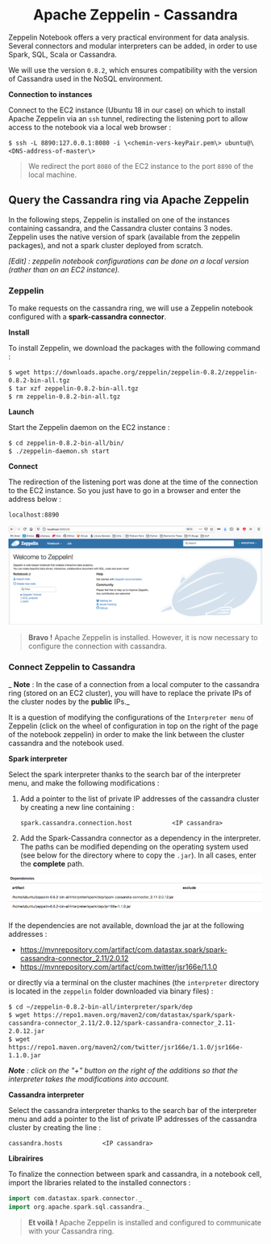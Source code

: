 <center>
  <h1>Apache Zeppelin - Cassandra</h1>
</center>

Zeppelin Notebook offers a very practical environment for data analysis. Several connectors and modular interpreters can be added, in order to use Spark, SQL, Scala or Cassandra.

We will use the version `0.8.2`, which ensures compatibility with the version of Cassandra used in the NoSQL environment.

__Connection to instances__

Connect to the EC2 instance (Ubuntu 18 in our case) on which to install Apache Zeppelin via an `ssh` tunnel, redirecting the listening port to allow access to the notebook via a local web browser :

``` shell
$ ssh -L 8890:127.0.0.1:8080 -i \<chemin-vers-keyPair.pem\> ubuntu@\<DNS-address-of-master\>
```

> We redirect the port `8080` of the EC2 instance to the port `8890` of the local machine.


## Query the Cassandra ring via Apache Zeppelin

In the following steps, Zeppelin is installed on one of the instances containing cassandra, and the Cassandra cluster contains 3 nodes. Zeppelin uses the native version of spark (available from the zeppelin packages), and not a spark cluster deployed from scratch.

_[Edit] : zeppelin notebook configurations can be done on a local version (rather than on an EC2 instance)._


### Zeppelin

To make requests on the cassandra ring, we will use a Zeppelin notebook configured with a **spark-cassandra connector**.

__Install__

To install Zeppelin, we download the packages with the following command :
``` shell
$ wget https://downloads.apache.org/zeppelin/zeppelin-0.8.2/zeppelin-0.8.2-bin-all.tgz
$ tar xzf zeppelin-0.8.2-bin-all.tgz
$ rm zeppelin-0.8.2-bin-all.tgz
```

__Launch__

Start the Zeppelin daemon on the EC2 instance :
``` shell
$ cd zeppelin-0.8.2-bin-all/bin/
$ ./zeppelin-daemon.sh start
```

__Connect__

The redirection of the listening port was done at the time of the connection to the EC2 instance. So you just have to go in a browser and enter the address below :
```
localhost:8890
```

<p align="center">
  <img src="img/zeppelin_web.png" width="700" />
</p>

> **Bravo !** Apache Zeppelin is installed. However, it is now necessary to configure the connection with cassandra.


### Connect Zeppelin to Cassandra

_ **Note** : In the case of a connection from a local computer to the cassandra ring (stored on an EC2 cluster), you will have to replace the private IPs of the cluster nodes by the **public** IPs._

It is a question of modifying the configurations of the `Interpreter menu` of Zeppelin (click on the wheel of configuration in top on the right of the page of the notebook zeppelin) in order to make the link between the cluster cassandra and the notebook used.

__Spark interpreter__

Select the spark interpreter thanks to the search bar of the interpreter menu, and make the following modifications :
1. Add a pointer to the list of private IP addresses of the cassandra cluster by creating a new line containing :
    ```
    spark.cassandra.connection.host           <IP cassandra>
    ```
2. Add the Spark-Cassandra connector as a dependency in the interpreter. The paths can be modified depending on the operating system used (see below for the directory where to copy the `.jar`). In all cases, enter the **complete** path.

<p align="center">
  <img src="img/dependances.png" width="700" />
</p>

If the dependencies are not available, download the jar at the following addresses :
* https://mvnrepository.com/artifact/com.datastax.spark/spark-cassandra-connector_2.11/2.0.12
* https://mvnrepository.com/artifact/com.twitter/jsr166e/1.1.0

or directly via a terminal on the cluster machines (the `interpreter` directory is located in the `zeppelin` folder downloaded via binary files) :
``` shell
$ cd ~/zeppelin-0.8.2-bin-all/interpreter/spark/dep
$ wget https://repo1.maven.org/maven2/com/datastax/spark/spark-cassandra-connector_2.11/2.0.12/spark-cassandra-connector_2.11-2.0.12.jar
$ wget https://repo1.maven.org/maven2/com/twitter/jsr166e/1.1.0/jsr166e-1.1.0.jar
```

_**Note** : click on the "+" button on the right of the additions so that the interpreter takes the modifications into account._

__Cassandra interpreter__

Select the cassandra interpreter thanks to the search bar of the interpreter menu and add a pointer to the list of private IP addresses of the cassandra cluster by creating the line :
```
cassandra.hosts           <IP cassandra>
```

__Librairires__

To finalize the connection between spark and cassandra, in a notebook cell, import the libraries related to the installed connectors :
``` scala
import com.datastax.spark.connector._
import org.apache.spark.sql.cassandra._
```


> **Et voilà !** Apache Zeppelin is installed and configured to communicate with your Cassandra ring.
